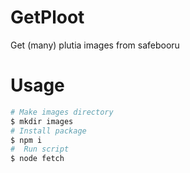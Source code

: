 # GetPloot
Get (many) plutia images from safebooru

# Usage
```bash
# Make images directory
$ mkdir images
# Install package
$ npm i
#  Run script
$ node fetch
```
